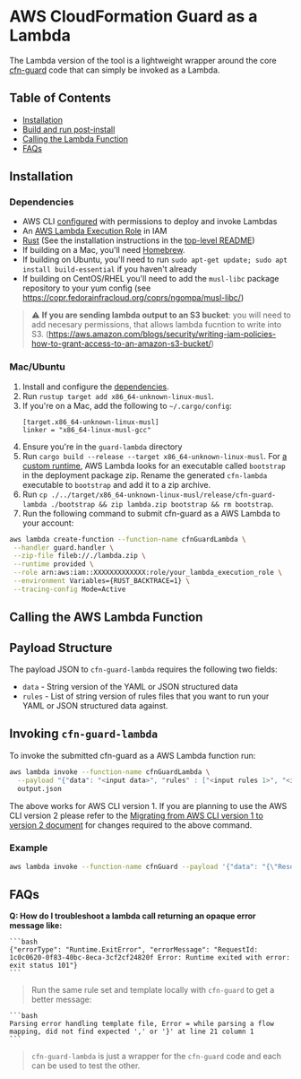 # AWS CloudFormation Guard as a Lambda

The Lambda version of the tool is a lightweight wrapper around the core [cfn-guard](../guard) code that can simply be invoked as a Lambda.

## Table of Contents

* [Installation](#installation)
* [Build and run post-install](#to-build-and-run-post-install)
* [Calling the Lambda Function](#calling-the-lambda-function)
* [FAQs](#faqs)

## Installation

### Dependencies

* AWS CLI [configured](https://docs.aws.amazon.com/cli/latest/userguide/cli-chap-configure.html) with permissions to deploy and invoke Lambdas
* An [AWS Lambda Execution Role](https://docs.aws.amazon.com/lambda/latest/dg/lambda-intro-execution-role.html) in IAM
* [Rust](https://rustup.rs/) (See the installation instructions in the [top-level README](../README.md#install-rust))
* If building on a Mac, you'll need [Homebrew](https://brew.sh/).
* If building on Ubuntu, you'll need to run `sudo apt-get update; sudo apt install build-essential` if you haven't already
* If building on CentOS/RHEL you'll need to add the `musl-libc` package repository to your yum config (see https://copr.fedorainfracloud.org/coprs/ngompa/musl-libc/)

> :warning: **If you are sending lambda output to an S3 bucket**: you will need to add necesary permissions, that allows lambda fucntion to write into S3. (https://aws.amazon.com/blogs/security/writing-iam-policies-how-to-grant-access-to-an-amazon-s3-bucket/)

### Mac/Ubuntu

1. Install and configure the [dependencies](#dependencies).
1. Run `rustup target add x86_64-unknown-linux-musl`.
1. If you're on a Mac, add the following to `~/.cargo/config`:
    ```
    [target.x86_64-unknown-linux-musl]
    linker = "x86_64-linux-musl-gcc"
    ```
1. Ensure you're in the `guard-lambda` directory
1. Run `cargo build --release --target x86_64-unknown-linux-musl`. For [a custom runtime](https://docs.aws.amazon.com/lambda/latest/dg/runtimes-custom.html), AWS Lambda looks for an executable called `bootstrap` in the deployment package zip. Rename the generated `cfn-lambda` executable to `bootstrap` and add it to a zip archive.
1. Run `cp ./../target/x86_64-unknown-linux-musl/release/cfn-guard-lambda ./bootstrap && zip lambda.zip bootstrap && rm bootstrap`.
1. Run the following command to submit cfn-guard as a AWS Lambda to your account:

```bash
aws lambda create-function --function-name cfnGuardLambda \
 --handler guard.handler \
 --zip-file fileb://./lambda.zip \
 --runtime provided \
 --role arn:aws:iam::XXXXXXXXXXXXX:role/your_lambda_execution_role \
 --environment Variables={RUST_BACKTRACE=1} \
 --tracing-config Mode=Active
```

## Calling the AWS Lambda Function

## Payload Structure

The payload JSON to `cfn-guard-lambda` requires the following two fields:
* `data` - String version of the YAML or JSON structured data
* `rules` - List of string version of rules files that you want to run your YAML or JSON structured data against.

## Invoking `cfn-guard-lambda`

To invoke the submitted cfn-guard as a AWS Lambda function run:

```bash
aws lambda invoke --function-name cfnGuardLambda \
  --payload "{"data": "<input data>", "rules" : ["<input rules 1>", "<input rules 2>", ...]}" \
  output.json
```
The above works for AWS CLI version 1. If you are planning to use the AWS CLI version 2 please refer to the [Migrating from AWS CLI version 1 to version 2 document](https://docs.aws.amazon.com/cli/latest/userguide/cliv2-migration.html#cliv2-migration-binaryparam) for changes required to the above command.

### Example

```bash
aws lambda invoke --function-name cfnGuard --payload '{"data": "{\"Resources\":{\"NewVolume\":{\"Type\":\"AWS::EC2::Volume\",\"Properties\":{\"Size\":500,\"Encrypted\":false,\"AvailabilityZone\":\"us-west-2b\"}},\"NewVolume2\":{\"Type\":\"AWS::EC2::Volume\",\"Properties\":{\"Size\":50,\"Encrypted\":false,\"AvailabilityZone\":\"us-west-2c\"}}}}", "rules" : [ "Resources.*[ Type == /EC2::Volume/ ].Properties.Encrypted == false" ]}' output.json
```

## FAQs

**Q: How do I troubleshoot a lambda call returning an opaque error message like:**

    ```bash
    {"errorType": "Runtime.ExitError", "errorMessage": "RequestId: 1c0c0620-0f83-40bc-8eca-3cf2cf24820f Error: Runtime exited with error: exit status 101"}
    ```

> Run the same rule set and template locally with `cfn-guard` to get a better message:

    ```bash
    Parsing error handling template file, Error = while parsing a flow mapping, did not find expected ',' or '}' at line 21 column 1
    ```

> `cfn-guard-lambda` is just a wrapper for the `cfn-guard` code and each can be used to test the other.
